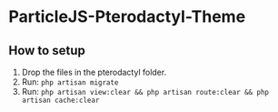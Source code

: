 # ParticleJS-Pterodactyl-Theme


## How to setup
1. Drop the files in the pterodactyl folder.
2. Run: `php artisan migrate`
3. Run: `php artisan view:clear && php artisan route:clear && php artisan cache:clear`
